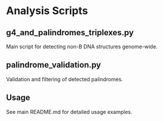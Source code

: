 # Analysis Scripts

## g4_and_palindromes_triplexes.py
Main script for detecting non-B DNA structures genome-wide.

## palindrome_validation.py
Validation and filtering of detected palindromes.

## Usage
See main README.md for detailed usage examples.
